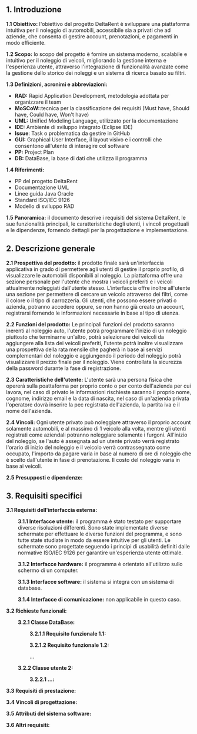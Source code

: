 
## 1. Introduzione

**1.1 Obiettivo:** l'obiettivo del progetto DeltaRent è sviluppare una piattaforma intuitiva per il noleggio di automobili, accessibile sia a privati che ad aziende, che consenta di gestire account, prenotazioni, e pagamenti in modo efficiente.

**1.2 Scopo:** lo scopo del progetto è fornire un sistema moderno, scalabile e intuitivo per il noleggio di veicoli, migliorando la gestione interna e l'esperienza utente, attraverso l'integrazione di funzionalità avanzate come la gestione dello storico dei noleggi e un sistema di ricerca basato su filtri.

**1.3 Definizioni, acronimi e abbreviazioni:**

- **RAD:** Rapid Application Development, metodologia adottata per organizzare il team
- **MoSCoW:**:tecnica per la classificazione dei requisiti (Must have, Should have, Could have, Won't have)
- **UML:** Unified Modeling Language, utilizzato per la documentazione
- **IDE:** Ambiente di sviluppo integrato (Eclipse IDE)
- **Issue**: Task o problematica da gestire in GitHub
- **GUI:** Graphical User Interface, il layout visivo e i controlli che consentono all'utente di interagire col software
- **PP:** Project Plan
- **DB:** DataBase, la base di dati che utilizza il programma

**1.4 Riferimenti:**

- PP del progetto DeltaRent
- Documentazione UML
- Linee guida Java Oracle
- Standard ISO/IEC 9126
- Modello di sviluppo RAD

**1.5 Panoramica:** il documento descrive i requisiti del sistema DeltaRent, le sue funzionalità principali, le caratteristiche degli utenti, i vincoli progettuali e le dipendenze, fornendo dettagli per la progettazione e implementazione.

## 2. Descrizione generale

**2.1 Prospettiva del prodotto:** il prodotto finale sarà un'interfaccia applicativa in grado di permettere agli utenti di gestire il proprio profilo, di visualizzare le automobili disponibili al noleggio. La piattaforma offre una sezione personale per l'utente che mostra i veicoli preferiti e i veicoli attualmente noleggiati dall'utente stesso. L'interfaccia offre inoltre all'utente una sezione per permettere di cercare un veicolo attraverso dei filtri, come il colore o il tipo di carrozzeria. Gli utenti, che possono essere privati o azienda, potranno accedere oppure, se non hanno già creato un account, registrarsi fornendo le informazioni necessarie in base al tipo di utenza. 

**2.2 Funzioni del prodotto:** Le principali funzioni del prodotto saranno inerenti al noleggio auto, l'utente potrà programmare l'inizio di un noleggio piuttosto che terminarne un'altro, potrà selezionare dei veicoli da aggiungere alla lista dei veicoli preferiti, l'utente potrà inoltre visualizzare una prospettiva della rata mensile che pagherà in base ai servizi complementari del noleggio e aggiungendo il periodo del noleggio potrà visualizzare il prezzo finale per il noleggio. Viene controllata la sicurezza della password durante la fase di registrazione.

**2.3 Caratteristiche dell'utente:** L'utente sarà una persona fisica che opererà sulla poattaforma per proprio conto o per conto dell'azienda per cui lavora, nel caso di privato le informazioni rischieste saranno il proprio nome, cognome, indirizzo email e la data di nascita, nel caso di un'azienda privata l'operatore dovrà inserire la pec registrata dell'azienda, la partita iva e il nome dell'azienda.

**2.4 Vincoli:** Ogni utente privato può noleggiare attraverso il proprio account solamente automobili, e al massimo di 1 veicolo alla volta, mentre gli utenti registrati come aziendali potranno noleggiare solamente i furgoni.
All'inizio del noleggio, se l'auto è assegnata ad un utente privato verrà registrato l'orario di inizio del noleggio e il veicolo verrà contrassegnato come occupato, l'importo da pagare varia in base al numero di ore di noleggio che è scelto dall'utente in fase di prenotazione. Il costo del noleggio varia in base ai veicoli.

**2.5 Presupposti e dipendenze:** 

## 3. Requisiti specifici

**3.1 Requisiti dell'interfaccia esterna:**

<div style="margin-left: 32px;">

**3.1.1 Interfacce utente:** il programma è stato testato per supportare diverse risoluzioni differenti. Sono state implementate diverse schermate per effettuare le diverse funzioni del programma, e sono tutte state studiate in modo da essere intuitive per gli utenti. Le schermate sono progettate seguendo i principi di usabilità definiti dalle normative ISO/IEC 9126 per garantire un'esperienza utente ottimale.

**3.1.2 Interfacce hardware:** il programma è orientato all'utilizzo sullo schermo di un computer.

**3.1.3 Interfacce software:** il sistema si integra con un sistema di database.

**3.1.4 Interfacce di comunicazione:** non applicabile in questo caso.

</div>

**3.2 Richieste funzionali:**

<div style="margin-left: 32px;">

**3.2.1 Classe DataBase:** 

<div style="margin-left: 32px;">

**3.2.1.1 Requisito funzionale 1.1:** 

**3.2.1.2 Requisito funzionale 1.2:** 

...

</div>

**3.2.2 Classe utente 2:**


<div style="margin-left: 32px;">

**3.2.2.1 ...:** 

</div>

</div>

**3.3 Requisiti di prestazione:**

**3.4 Vincoli di progettazione:**

**3.5 Attributi del sistema software:**

**3.6 Altri requisiti:**
